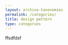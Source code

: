 ```yaml
---
layout: archive-taxonomies
permalink: /categories/
title: design pettern
type: categories
---
```

  ffsdfdsf